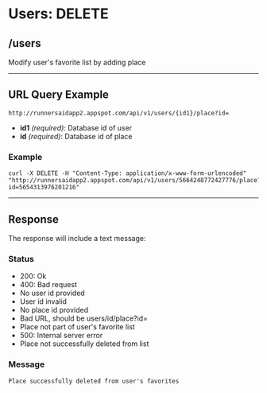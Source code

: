 # Users: DELETE

## /users

Modify user's favorite list by adding place

---

## URL Query Example

```
http://runnersaidapp2.appspot.com/api/v1/users/{id1}/place?id=
```

- **id1** *(required)*: Database id of user
- **id** *(required)*: Database id of place

### Example

```
curl -X DELETE -H "Content-Type: application/x-www-form-urlencoded" "http://runnersaidapp2.appspot.com/api/v1/users/5664248772427776/place?id=5654313976201216"
```

---

## Response

The response will include a text message: 

### Status
- 200: Ok
- 400: Bad request
 - No user id provided
 - User id invalid
 - No place id provided
 - Bad URL, should be users/id/place?id=
 - Place not part of user's favorite list
- 500: Internal server error
 - Place not successfully deleted from list


### Message

```
Place successfully deleted from user's favorites
```